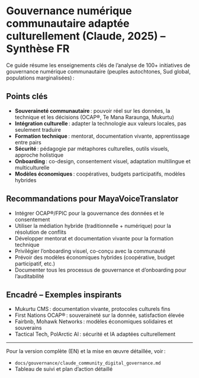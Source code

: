 # Gouvernance numérique communautaire adaptée culturellement (Claude, 2025) – Synthèse FR

Ce guide résume les enseignements clés de l’analyse de 100+ initiatives de gouvernance numérique communautaire (peuples autochtones, Sud global, populations marginalisées) :

## Points clés
- **Souveraineté communautaire** : pouvoir réel sur les données, la technique et les décisions (OCAP®, Te Mana Raraunga, Mukurtu)
- **Intégration culturelle** : adapter la technologie aux valeurs locales, pas seulement traduire
- **Formation technique** : mentorat, documentation vivante, apprentissage entre pairs
- **Sécurité** : pédagogie par métaphores culturelles, outils visuels, approche holistique
- **Onboarding** : co-design, consentement visuel, adaptation multilingue et multiculturelle
- **Modèles économiques** : coopératives, budgets participatifs, modèles hybrides

## Recommandations pour MayaVoiceTranslator
- Intégrer OCAP®/FPIC pour la gouvernance des données et le consentement
- Utiliser la médiation hybride (traditionnelle + numérique) pour la résolution de conflits
- Développer mentorat et documentation vivante pour la formation technique
- Privilégier l’onboarding visuel, co-conçu avec la communauté
- Prévoir des modèles économiques hybrides (coopérative, budget participatif, etc.)
- Documenter tous les processus de gouvernance et d’onboarding pour l’auditabilité

## Encadré – Exemples inspirants
- Mukurtu CMS : documentation vivante, protocoles culturels fins
- First Nations OCAP® : souveraineté sur la donnée, satisfaction élevée
- Fairbnb, Mohawk Networks : modèles économiques solidaires et souverains
- Tactical Tech, PolArctic AI : sécurité et IA adaptées culturellement

---

Pour la version complète (EN) et la mise en œuvre détaillée, voir :
- `docs/gouvernance/claude_community_digital_governance.md`
- Tableau de suivi et plan d’action détaillé
